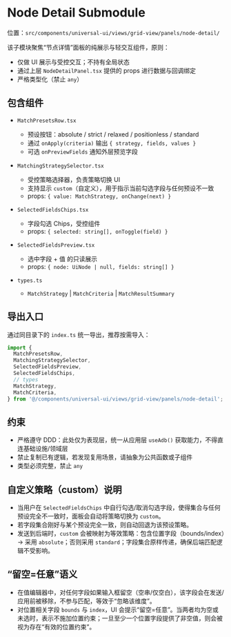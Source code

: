 # Node Detail Submodule

位置：`src/components/universal-ui/views/grid-view/panels/node-detail/`

该子模块聚焦“节点详情”面板的纯展示与轻交互组件，原则：
- 仅做 UI 展示与受控交互；不持有全局状态
- 通过上层 `NodeDetailPanel.tsx` 提供的 props 进行数据与回调绑定
- 严格类型化（禁止 `any`）

## 包含组件

- `MatchPresetsRow.tsx`
  - 预设按钮：absolute / strict / relaxed / positionless / standard
  - 通过 `onApply(criteria)` 输出 `{ strategy, fields, values }`
  - 可选 `onPreviewFields` 通知外层预览字段

- `MatchingStrategySelector.tsx`
  - 受控策略选择器，负责策略切换 UI
  - 支持显示 `custom`（自定义），用于指示当前勾选字段与任何预设不一致
  - props: `{ value: MatchStrategy, onChange(next) }`

- `SelectedFieldsChips.tsx`
  - 字段勾选 Chips，受控组件
  - props: `{ selected: string[], onToggle(field) }`

- `SelectedFieldsPreview.tsx`
  - 选中字段 + 值 的只读展示
  - props: `{ node: UiNode | null, fields: string[] }`

- `types.ts`
  - `MatchStrategy` | `MatchCriteria` | `MatchResultSummary`

## 导出入口

通过同目录下的 `index.ts` 统一导出，推荐按需导入：

```ts
import {
  MatchPresetsRow,
  MatchingStrategySelector,
  SelectedFieldsPreview,
  SelectedFieldsChips,
  // types
  MatchStrategy,
  MatchCriteria,
} from '@/components/universal-ui/views/grid-view/panels/node-detail';
```

## 约束

- 严格遵守 DDD：此处仅为表现层，统一从应用层 `useAdb()` 获取能力，不得直连基础设施/领域层
- 禁止复制已有逻辑，若发现复用场景，请抽象为公共函数或子组件
- 类型必须完整，禁止 `any`

## 自定义策略（custom）说明

- 当用户在 `SelectedFieldsChips` 中自行勾选/取消勾选字段，使得集合与任何预设完全不一致时，面板会自动将策略切换为 `custom`。
- 若字段集合刚好与某个预设完全一致，则自动回退为该预设策略。
- 发送到后端时，`custom` 会被映射为等效策略：包含位置字段（bounds/index）→ 采用 `absolute`；否则采用 `standard`；字段集合原样传递，确保后端匹配逻辑不受影响。

## “留空=任意”语义

- 在值编辑器中，对任何字段如果输入框留空（空串/仅空白），该字段会在发送/应用前被移除，不参与匹配，等效于“忽略该维度”。
- 对位置相关字段 `bounds` 与 `index`，UI 会提示“留空=任意”。当两者均为空或未选时，表示不施加位置约束；一旦至少一个位置字段提供了非空值，则会被视为存在“有效的位置约束”。
